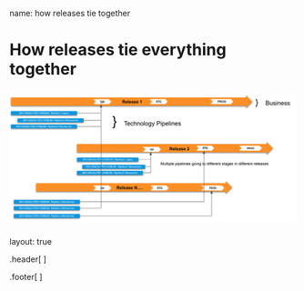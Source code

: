 name: how releases tie together
# How releases tie everything together
![:scale 100%](../../img/cloudbees-cd/how_releases_tie_together.png)
---
layout: true

.header[
]

.footer[
]
